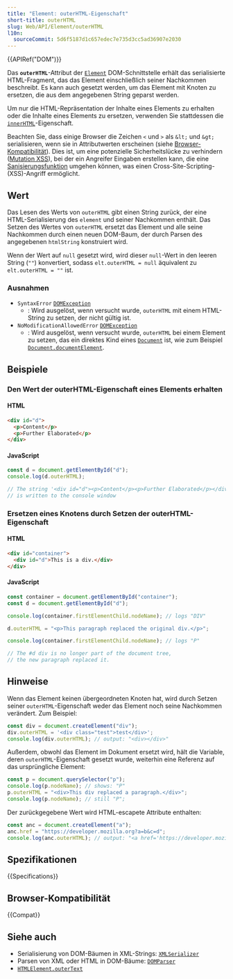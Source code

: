 ```yaml
---
title: "Element: outerHTML-Eigenschaft"
short-title: outerHTML
slug: Web/API/Element/outerHTML
l10n:
  sourceCommit: 5d6f5187d1c657edec7e735d3cc5ad36907e2030
---
```


{{APIRef("DOM")}}

Das **`outerHTML`**-Attribut der [`Element`](/de/docs/Web/API/Element)
DOM-Schnittstelle erhält das serialisierte HTML-Fragment, das das Element einschließlich seiner Nachkommen beschreibt.
Es kann auch gesetzt werden, um das Element mit Knoten zu ersetzen, die aus dem angegebenen String geparst werden.

Um nur die HTML-Repräsentation der Inhalte eines Elements zu erhalten oder die Inhalte eines Elements zu ersetzen, verwenden Sie stattdessen die [`innerHTML`](/de/docs/Web/API/Element/innerHTML)-Eigenschaft.

Beachten Sie, dass einige Browser die Zeichen `<` und `>` als `&lt;` und `&gt;` serialisieren, wenn sie in Attributwerten erscheinen (siehe [Browser-Kompatibilität](#browser-kompatibilität)).
Dies ist, um eine potenzielle Sicherheitslücke zu verhindern ([Mutation XSS](https://www.securitum.com/mutation-xss-via-mathml-mutation-dompurify-2-0-17-bypass.html)), bei der ein Angreifer Eingaben erstellen kann, die eine [Sanisierungsfunktion](/de/docs/Web/Security/Attacks/XSS#sanitization) umgehen können, was einen Cross-Site-Scripting-(XSS)-Angriff ermöglicht.

## Wert

Das Lesen des Werts von `outerHTML` gibt einen String zurück, der eine HTML-Serialisierung des `element` und seiner Nachkommen enthält.
Das Setzen des Wertes von `outerHTML` ersetzt das Element und alle seine Nachkommen durch einen neuen DOM-Baum, der durch Parsen des angegebenen `htmlString` konstruiert wird.

Wenn der Wert auf `null` gesetzt wird, wird dieser `null`-Wert in den leeren String (`""`) konvertiert, sodass `elt.outerHTML = null` äquivalent zu `elt.outerHTML = ""` ist.

### Ausnahmen

- `SyntaxError` [`DOMException`](/de/docs/Web/API/DOMException)
  - : Wird ausgelöst, wenn versucht wurde, `outerHTML` mit einem HTML-String zu setzen, der nicht gültig ist.
- `NoModificationAllowedError` [`DOMException`](/de/docs/Web/API/DOMException)
  - : Wird ausgelöst, wenn versucht wurde, `outerHTML` bei einem Element zu setzen, das ein direktes Kind eines [`Document`](/de/docs/Web/API/Document) ist, wie zum Beispiel [`Document.documentElement`](/de/docs/Web/API/Document/documentElement).

## Beispiele

### Den Wert der outerHTML-Eigenschaft eines Elements erhalten

#### HTML

```html
<div id="d">
  <p>Content</p>
  <p>Further Elaborated</p>
</div>
```

#### JavaScript

```js
const d = document.getElementById("d");
console.log(d.outerHTML);

// The string '<div id="d"><p>Content</p><p>Further Elaborated</p></div>'
// is written to the console window
```

### Ersetzen eines Knotens durch Setzen der outerHTML-Eigenschaft

#### HTML

```html
<div id="container">
  <div id="d">This is a div.</div>
</div>
```

#### JavaScript

```js
const container = document.getElementById("container");
const d = document.getElementById("d");

console.log(container.firstElementChild.nodeName); // logs "DIV"

d.outerHTML = "<p>This paragraph replaced the original div.</p>";

console.log(container.firstElementChild.nodeName); // logs "P"

// The #d div is no longer part of the document tree,
// the new paragraph replaced it.
```

## Hinweise

Wenn das Element keinen übergeordneten Knoten hat, wird durch Setzen seiner `outerHTML`-Eigenschaft weder das Element noch seine Nachkommen verändert. Zum Beispiel:

```js
const div = document.createElement("div");
div.outerHTML = '<div class="test">test</div>';
console.log(div.outerHTML); // output: "<div></div>"
```

Außerdem, obwohl das Element im Dokument ersetzt wird, hält die Variable, deren `outerHTML`-Eigenschaft gesetzt wurde, weiterhin eine Referenz auf das ursprüngliche Element:

```js
const p = document.querySelector("p");
console.log(p.nodeName); // shows: "P"
p.outerHTML = "<div>This div replaced a paragraph.</div>";
console.log(p.nodeName); // still "P";
```

Der zurückgegebene Wert wird HTML-escapete Attribute enthalten:

```js
const anc = document.createElement("a");
anc.href = "https://developer.mozilla.org?a=b&c=d";
console.log(anc.outerHTML); // output: "<a href='https://developer.mozilla.org?a=b&amp;c=d'></a>"
```

## Spezifikationen

{{Specifications}}

## Browser-Kompatibilität

{{Compat}}

## Siehe auch

- Serialisierung von DOM-Bäumen in XML-Strings: [`XMLSerializer`](/de/docs/Web/API/XMLSerializer)
- Parsen von XML oder HTML in DOM-Bäume: [`DOMParser`](/de/docs/Web/API/DOMParser)
- [`HTMLElement.outerText`](/de/docs/Web/API/HTMLElement/outerText)
